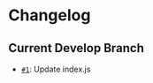 # Changelog

##  Current Develop Branch 

- [`#1`](https://github.com/estebanmino/changelog/pull/1): Update index.js
